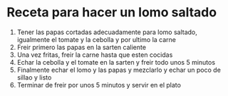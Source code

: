 # Receta para hacer un lomo saltado

1. Tener las papas cortadas adecuadamente para lomo saltado, igualmente el tomate y la cebolla y por ultimo la carne
2. Freir primero las papas en la sarten caliente
3. Una vez fritas, freir la carne hasta que esten cocidas
4. Echar la cebolla y el tomate en la sarten y freir todo unos 5 minutos
5. Finalmente echar el lomo y las papas y mezclarlo y echar un poco de sillao y listo
6. Terminar de freir por unos 5 minutos y servir en el plato


